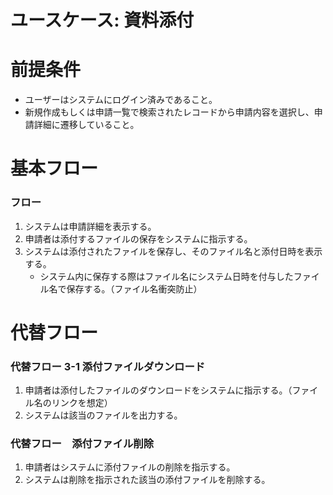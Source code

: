 # ユースケース: 資料添付

# 前提条件

- ユーザーはシステムにログイン済みであること。
- 新規作成もしくは申請一覧で検索されたレコードから申請内容を選択し、申請詳細に遷移していること。

# 基本フロー

### フロー

1. システムは申請詳細を表示する。
1. 申請者は添付するファイルの保存をシステムに指示する。
1. システムは添付されたファイルを保存し、そのファイル名と添付日時を表示する。
    - システム内に保存する際はファイル名にシステム日時を付与したファイル名で保存する。（ファイル名衝突防止）

# 代替フロー

### 代替フロー 3-1 添付ファイルダウンロード

1. 申請者は添付したファイルのダウンロードをシステムに指示する。（ファイル名のリンクを想定）
1. システムは該当のファイルを出力する。

### 代替フロー　添付ファイル削除

1. 申請者はシステムに添付ファイルの削除を指示する。
1. システムは削除を指示された該当の添付ファイルを削除する。

